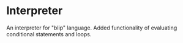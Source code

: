 # Interpreter

An interpreter for "blip" language. Added functionality of evaluating conditional statements and loops.
